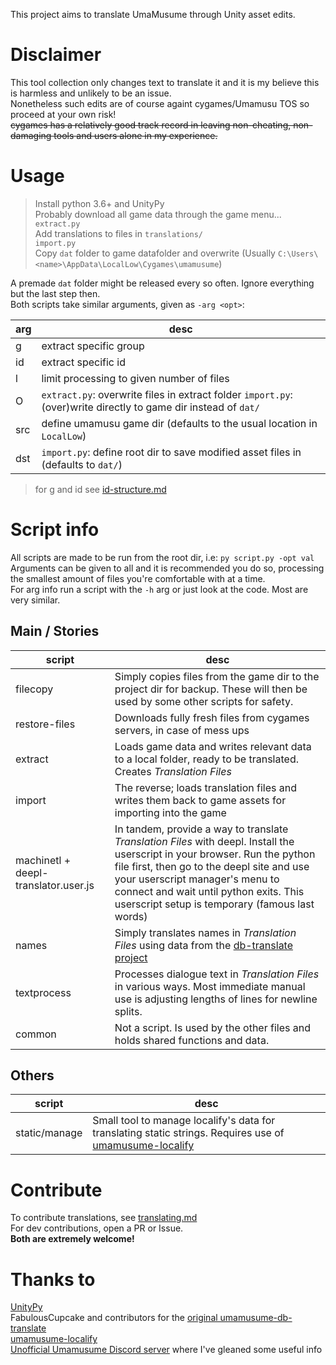This project aims to translate UmaMusume through Unity asset edits.

# Disclaimer

This tool collection only changes text to translate it and it is my believe this is harmless and unlikely to be an issue.  
Nonetheless such edits are of course againt cygames/Umamusu TOS so proceed at your own risk!  
~~cygames has a relatively good track record in leaving non-cheating, non-damaging tools and users alone in my experience.~~

# Usage 

> Install python 3.6+ and UnityPy  
> Probably download all game data through the game menu...  
> `extract.py`  
> Add translations to files in `translations/`  
> `import.py`  
> Copy `dat` folder to game datafolder and overwrite (Usually `C:\Users\<name>\AppData\LocalLow\Cygames\umamusume`)

A premade `dat` folder might be released every so often. Ignore everything but the last step then.  
Both scripts take similar arguments, given as `-arg <opt>`:

arg|desc
---|---
g | extract specific group
id | extract specific id
l | limit processing to given number of files
O | `extract.py`: overwrite files in extract folder `import.py`: (over)write directly to game dir instead of `dat/`
src | define umamusu game dir (defaults to the usual location in `LocalLow`)
dst | `import.py`: define root dir to save modified asset files in (defaults to `dat/`)

> for g and id see [id-structure.md](id-structure.md)

# Script info

All scripts are made to be run from the root dir, i.e: `py script.py -opt val`  
Arguments can be given to all and it is recommended you do so, processing the smallest amount of files you're comfortable with at a time.  
For arg info run a script with the `-h` arg or just look at the code. Most are very similar.

## Main / Stories

script | desc
---|---
filecopy | Simply copies files from the game dir to the project dir for backup. These will then be used by some other scripts for safety.
restore-files | Downloads fully fresh files from cygames servers, in case of mess ups
extract | Loads game data and writes relevant data to a local folder, ready to be translated. Creates *Translation Files*
import | The reverse; loads translation files and writes them back to game assets for importing into the game
machinetl + deepl-translator.user.js | In tandem, provide a way to translate *Translation Files* with deepl. Install the userscript in your browser. Run the python file first, then go to the deepl site and use your userscript manager's menu to connect and wait until python exits. This userscript setup is temporary (famous last words)
names | Simply translates names in *Translation Files* using data from the [db-translate project](https://github.com/noccu/umamusume-db-translate)
textprocess | Processes dialogue text in *Translation Files* in various ways. Most immediate manual use is adjusting lengths of lines for newline splits.
common | Not a script. Is used by the other files and holds shared functions and data.

## Others
script | desc
---|---
static/manage | Small tool to manage localify's data for translating static strings. Requires use of [umamusume-localify](https://github.com/GEEKiDoS/umamusume-localify)  

# Contribute

To contribute translations, see [translating.md](translating.md)  
For dev contributions, open a PR or Issue.  
**Both are extremely welcome!**

# Thanks to

[UnityPy](https://github.com/K0lb3/UnityPy)  
FabulousCupcake and contributors for the [original umamusume-db-translate](https://github.com/FabulousCupcake/umamusume-db-translate)  
[umamusume-localify](https://github.com/GEEKiDoS/umamusume-localify)  
[Unofficial Umamusume Discord server](https://discord.gg/umamusume) where I've gleaned some useful info
